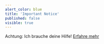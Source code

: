 ```yaml
---
alert_color: blue
title: 'Important Notice'
published: false
visible: true
---
```


Achtung: Ich brauche deine Hilfe! [Erfahre mehr](https://diehumanisten.de/unterstuetzerunterschrift)
